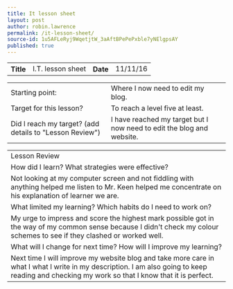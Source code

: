 ```yaml
---
title: It lesson sheet
layout: post
author: robin.lawrence
permalink: /it-lesson-sheet/
source-id: 1u5AFLeRyj9WqetjtW_3aAftBPePePxble7yNElgpsAY
published: true
---
```

<table>
  <tr>
    <th>Title</th>
    <td>I.T. lesson sheet</td>
    <th>Date</th>
    <td>11/11/16</td>
  </tr>
</table>


<table>
  <tr>
    <td>Starting point:</td>
    <td>Where I now need to edit my blog.</td>
  </tr>
  <tr>
    <td>Target for this lesson?</td>
    <td>To reach a level five at least.</td>
  </tr>
  <tr>
    <td>Did I reach my target? 
(add details to "Lesson Review")</td>
    <td>I have reached my target but I now need to edit the blog and website.</td>
  </tr>
</table>


<table>
  <tr>
    <td>Lesson Review</td>
  </tr>
  <tr>
    <td>How did I learn? What strategies were effective? </td>
  </tr>
  <tr>
    <td>Not looking at my computer screen and not fiddling with anything helped me listen to Mr. Keen helped me concentrate on his explanation of learner we are.</td>
  </tr>
  <tr>
    <td>What limited my learning? Which habits do I need to work on? </td>
  </tr>
  <tr>
    <td>My urge to impress and score the highest mark possible got in the way of my common sense because I didn't check my colour schemes to see if they clashed or worked well. </td>
  </tr>
  <tr>
    <td>What will I change for next time? How will I improve my learning?</td>
  </tr>
  <tr>
    <td>Next time I will improve my website blog and take more care in what I what I write in my description. I am also going to keep reading and checking my work so that I know that it is perfect.</td>
  </tr>
</table>


